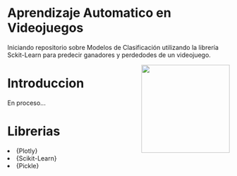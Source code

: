 # Aprendizaje Automatico en Videojuegos

Iniciando repositorio sobre Modelos de Clasificación utilizando la librería Sckit-Learn para predecir ganadores y perdedodes de un videojuego.


<p>
<a href="https://scikit-learn.org/stable/" rel="nofollow"><img src="https://upload.wikimedia.org/wikipedia/commons/thumb/0/0a/Python.svg/1024px-Python.svg.png" align="right" width="200" style="max-width: 100%;"></a>
</p>

# Introduccion

En proceso...


# Librerias

<ui>
<li>
{Plotly}
</li>
<li>
{Scikit-Learn}
</li>
<li>
{Pickle}
</li>
</ui>
